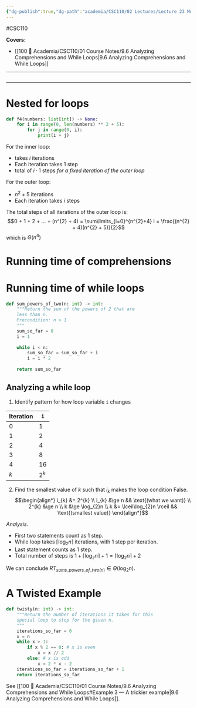 ```yaml
---
{"dg-publish":true,"dg-path":"academia/CSC110/02 Lectures/Lecture 23 More Running-Time Analysis.md","permalink":"/academia/csc-110/02-lectures/lecture-23-more-running-time-analysis/","created":"2023-11-13T11:32:37.497-05:00","updated":"2023-11-15T00:47:35.795-05:00"}
---
```


#CSC110  

**Covers:**
- [[100 📒 Academia/CSC110/01 Course Notes/9.6 Analyzing Comprehensions and While Loops\|9.6 Analyzing Comprehensions and While Loops]]
---
```table-of-contents
```
---

# Nested for loops

```python
def f4(numbers: list[int]) -> None:
	for i in range(0, len(numbers) ** 2 + 5):
		for j in range(0, i):
			print(i + j)
```

For the inner loop:
- takes $i$ iterations
- Each iteration takes 1 step
- total of $i \cdot 1$ steps *for a fixed iteration of the outer loop*

For the outer loop:
- $n^{2} + 5$ iterations
- Each iteration takes $i$ steps

The total steps of all iterations of the outer loop is:
  $$0 + 1 + 2 + ... + (n^{2} + 4) = \sum\limits_{i=0}^{n^{2}+4} i = \frac{(n^{2} + 4)(n^{2} + 5)}{2}$$
which is $\Theta(n^{4})$

# Running time of comprehensions

# Running time of while loops

```python
def sum_powers_of_two(n: int) -> int:
	"""Return the sum of the powers of 2 that are
	less than n.
	Precondition: n > 1
	"""
	sum_so_far = 0
	i = 1
	
	while i < n:
		sum_so_far = sum_so_far + i
		i = i * 2
	
	return sum_so_far
```

## Analyzing a while loop

1. Identify pattern for how loop variable `i` changes

| Iteration | `i` |
| --------- | --- |
| 0         | 1   |
| 1         | 2   |
| 2         | 4   |
| 3         | 8   |
| 4         | 16  |
| $k$       | $2^{k}$    |

2. Find the smallest value of $k$ such that $i_{k}$ makes the loop condition
False.
$$\begin{align*}
i_{k} &= 2^{k} \\
i_{k} &\ge n && \text{(what we want)} \\
2^{k} &\ge n \\
k &\ge \log_{2}n \\
k &= \lceil\log_{2}n \rceil && \text{(smallest value)}
\end{align*}$$

*Analysis.*
- First two statements count as 1 step.
- While loop takes $\lceil \log_{2}n \rceil$ iterations, with 1 step per iteration.
- Last statement counts as 1 step.
- Total number of steps is $1 + \lceil \log_{2}n \rceil + 1 = \lceil \log_{2}n \rceil + 2$

We can conclude $RT_{sums\_powers\_of\_{two} (n)}\in \Theta (\log_{2} n)$.

# A Twisted Example

```python
def twisty(n: int) -> int:
	"""Return the number of iterations it takes for this
	special loop to stop for the given n.
	"""
	iterations_so_far = 0
	x = n
	while x > 1:
		if x % 2 == 0: # x is even
			x = x // 2
		else: # x is odd
			x = 2 * x - 2
	iterations_so_far = iterations_so_far + 1
	return iterations_so_far
```

See [[100 📒 Academia/CSC110/01 Course Notes/9.6 Analyzing Comprehensions and While Loops#Example 3 — A trickier example\|9.6 Analyzing Comprehensions and While Loops]].